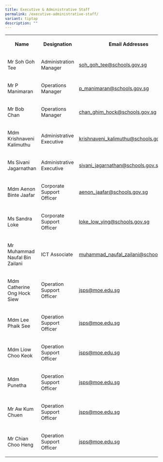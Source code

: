 ```yaml
---
title: Executive & Administrative Staff
permalink: /executive-administrative-staff/
variant: tiptap
description: ""
---
```

<p></p>
<table style="minWidth: 75px">
<colgroup>
<col>
<col>
<col>
</colgroup>
<tbody>
<tr>
<th rowspan="1" colspan="1">
<p>Name</p>
</th>
<th rowspan="1" colspan="1">
<p>Designation</p>
</th>
<th rowspan="1" colspan="1">
<p>Email Addresses</p>
</th>
</tr>
<tr>
<td rowspan="1" colspan="1">
<p>Mr Soh Goh Tee</p>
</td>
<td rowspan="1" colspan="1">
<p>Administration Manager</p>
</td>
<td rowspan="1" colspan="1">
<p><a href="mailto:soh_goh_tee@schools.gov.sg" rel="noopener noreferrer nofollow" target="_blank">soh_goh_tee@schools.gov.sg</a>
</p>
</td>
</tr>
<tr>
<td rowspan="1" colspan="1">
<p>Mr P Manimaran</p>
</td>
<td rowspan="1" colspan="1">
<p>Operations Manager</p>
</td>
<td rowspan="1" colspan="1">
<p><a href="mailto:p_manimaran@schools.gov.sg" rel="noopener noreferrer nofollow" target="_blank">p_manimaran@schools.gov.sg</a>
</p>
</td>
</tr>
<tr>
<td rowspan="1" colspan="1">
<p>Mr Bob Chan</p>
</td>
<td rowspan="1" colspan="1">
<p>Operations Manager</p>
</td>
<td rowspan="1" colspan="1">
<p><a href="mailto:chan_ghim_hock@schools.gov.sg" rel="noopener noreferrer nofollow" target="_blank">chan_ghim_hock@schools.gov.sg</a>
</p>
</td>
</tr>
<tr>
<td rowspan="1" colspan="1">
<p>Mdm Krishnaveni Kalimuthu</p>
</td>
<td rowspan="1" colspan="1">
<p>Administrative Executive</p>
</td>
<td rowspan="1" colspan="1">
<p><a href="mailto:krishnaveni_kalimuthu@schools.gov.sg" rel="noopener noreferrer nofollow" target="_blank">krishnaveni_kalimuthu@schools.gov.sg</a>
</p>
</td>
</tr>
<tr>
<td rowspan="1" colspan="1">
<p>Ms Sivani Jagarnathan</p>
</td>
<td rowspan="1" colspan="1">
<p>Administrative Executive</p>
</td>
<td rowspan="1" colspan="1">
<p><a href="mailto:sivani_jagarnathan@schools.gov.sg" rel="noopener noreferrer nofollow" target="_blank">sivani_jagarnathan@schools.gov.sg</a>
</p>
</td>
</tr>
<tr>
<td rowspan="1" colspan="1">
<p>Mdm Aenon Binte Jaafar</p>
</td>
<td rowspan="1" colspan="1">
<p>Corporate Support Officer</p>
</td>
<td rowspan="1" colspan="1">
<p><a href="mailto:aenon_jaafar@schools.gov.sg" rel="noopener noreferrer nofollow" target="_blank">aenon_jaafar@schools.gov.sg</a>
</p>
</td>
</tr>
<tr>
<td rowspan="1" colspan="1">
<p>Ms Sandra Loke</p>
</td>
<td rowspan="1" colspan="1">
<p>Corporate Support Officer</p>
</td>
<td rowspan="1" colspan="1">
<p><a href="mailto:loke_low_ying@schools.gov.sg" rel="noopener noreferrer nofollow" target="_blank">loke_low_ying@schools.gov.sg</a>
</p>
</td>
</tr>
<tr>
<td rowspan="1" colspan="1">
<p>Mr Muhammad Naufal Bin Zailani</p>
</td>
<td rowspan="1" colspan="1">
<p>ICT Associate</p>
</td>
<td rowspan="1" colspan="1">
<p><a href="mailto:muhammad_naufal_zailani@schools.gov.sg" rel="noopener noreferrer nofollow" target="_blank">muhammad_naufal_zailani@schools.gov.sg</a>
</p>
</td>
</tr>
<tr>
<td rowspan="1" colspan="1">
<p>Mdm Catherine Ong Hock Siew</p>
</td>
<td rowspan="1" colspan="1">
<p>Operation Support Officer</p>
</td>
<td rowspan="1" colspan="1">
<p><a href="mailto:jsps@moe.edu.sg" rel="noopener noreferrer nofollow" target="_blank">jsps@moe.edu.sg</a>
</p>
</td>
</tr>
<tr>
<td rowspan="1" colspan="1">
<p>Mdm Lee Phaik See</p>
</td>
<td rowspan="1" colspan="1">
<p>Operation Support Officer</p>
</td>
<td rowspan="1" colspan="1">
<p><a href="mailto:jsps@moe.edu.sg" rel="noopener noreferrer nofollow" target="_blank">jsps@moe.edu.sg</a>
</p>
</td>
</tr>
<tr>
<td rowspan="1" colspan="1">
<p>Mdm Liow Choo Keok</p>
</td>
<td rowspan="1" colspan="1">
<p>Operation Support Officer</p>
</td>
<td rowspan="1" colspan="1">
<p><a href="mailto:jsps@moe.edu.sg" rel="noopener noreferrer nofollow" target="_blank">jsps@moe.edu.sg</a>
</p>
</td>
</tr>
<tr>
<td rowspan="1" colspan="1">
<p>Mdm Punetha</p>
</td>
<td rowspan="1" colspan="1">
<p>Operation Support Officer</p>
</td>
<td rowspan="1" colspan="1">
<p><a href="mailto:jsps@moe.edu.sg" rel="noopener noreferrer nofollow" target="_blank">jsps@moe.edu.sg</a>
</p>
</td>
</tr>
<tr>
<td rowspan="1" colspan="1">
<p>Mr Aw Kum Chuen</p>
</td>
<td rowspan="1" colspan="1">
<p>Operation Support Officer</p>
</td>
<td rowspan="1" colspan="1">
<p><a href="mailto:jsps@moe.edu.sg" rel="noopener noreferrer nofollow" target="_blank">jsps@moe.edu.sg</a>
</p>
</td>
</tr>
<tr>
<td rowspan="1" colspan="1">
<p>Mr Chian Choo Heng</p>
</td>
<td rowspan="1" colspan="1">
<p>Operation Support Officer</p>
</td>
<td rowspan="1" colspan="1">
<p><a href="mailto:jsps@moe.edu.sg" rel="noopener noreferrer nofollow" target="_blank">jsps@moe.edu.sg</a>
</p>
</td>
</tr>
</tbody>
</table>
<p></p>